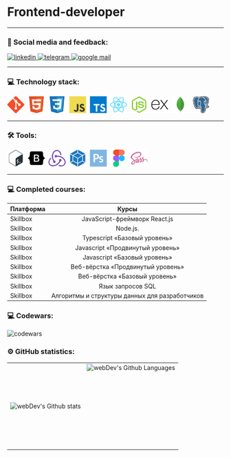 # Frontend-developer
---

### 🤝 Social media and feedback:

  <div id="badges">
    <a href="https://www.linkedin.com/in/ayun-sh-51473a26b/" target="_blank">
      <img src="https://cdn-icons-png.flaticon.com/512/2504/2504799.png" width="40" height="40" alt="linkedin" />
    </a>
    <a href="https://t.me/userf1ame" target="_blank">
      <img src="https://cdn-icons-png.flaticon.com/512/2111/2111646.png" width="40" height="40" alt="telegram" />
    </a>
      <a href="shakhgiriev.feedback@gmail.com" target="_blank">
      <img src="https://cdn-icons-png.flaticon.com/512/720/720277.png" width="40" title="shakhgiriev.feedback@gmail.com" height="40" alt="google mail" />
    </a>
  </div>

---

### 💻 Technology stack:

<div>
  <img src="https://github.com/devicons/devicon/blob/master/icons/git/git-original.svg" title="git" alt="git" width="40" height="40"/>&nbsp;
  <img src="https://github.com/devicons/devicon/blob/master/icons/html5/html5-original.svg" title="html5" alt="html5" width="40" height="40"/>&nbsp;
  <img src="https://github.com/devicons/devicon/blob/master/icons/css3/css3-original.svg" title="css" alt="css" width="40" height="40"/>&nbsp;
  <img src="https://github.com/devicons/devicon/blob/master/icons/javascript/javascript-original.svg" title="javascript" alt="javascript" width="40" height="40"/>&nbsp;
  <img src="https://github.com/devicons/devicon/blob/master/icons/typescript/typescript-original.svg" title="typescript" alt="typescript" width="40" height="40"/>&nbsp;
  <img src="https://github.com/devicons/devicon/blob/master/icons/react/react-original.svg" title="reactjs" alt="reactjs" width="40" height="40"/>&nbsp;
  <img src="https://github.com/devicons/devicon/blob/master/icons/nodejs/nodejs-original.svg" title="nodejs" alt="nodejs" width="40" height="40"/>&nbsp;
  <img src="https://github.com/devicons/devicon/blob/master/icons/express/express-original.svg" title="express" alt="express" width="40" height="40"/>&nbsp;
  <img src="https://github.com/devicons/devicon/blob/master/icons/mongodb/mongodb-original.svg" title="mongodb" alt="mongodb" width="40" height="40"/>&nbsp;
  <img src="https://github.com/devicons/devicon/blob/master/icons/postgresql/postgresql-original.svg" title="postgresql" alt="postgresql" width="40" height="40"/>&nbsp;
  </div>

---

### 🛠 Tools:

<div>
  <img src="https://github.com/devicons/devicon/blob/master/icons/bash/bash-plain.svg" title="bash" alt="bash" width="40" height="40"/>&nbsp;
  <img src="https://github.com/devicons/devicon/blob/master/icons/bootstrap/bootstrap-plain.svg" title="bootstrap" alt="bootstrap" width="40" height="40"/>&nbsp;
  <img src="https://github.com/devicons/devicon/blob/master/icons/redux/redux-original.svg" title="redux" alt="redux" width="40" height="40"/>&nbsp;
  <img src="https://github.com/devicons/devicon/blob/master/icons/webpack/webpack-plain.svg" title="webpack" alt="webpack" width="40" height="40"/>&nbsp;
  <img src="https://github.com/devicons/devicon/blob/master/icons/photoshop/photoshop-plain.svg" title="photoshop" alt="photoshop" width="40" height="40"/>&nbsp;
  <img src="https://github.com/devicons/devicon/blob/master/icons/figma/figma-original.svg" title="figma" alt="figma" width="40" height="40"/>&nbsp;
  <img src="https://github.com/devicons/devicon/blob/master/icons/sass/sass-original.svg" title="SASS" alt="SASS" width="40" height="40"/>&nbsp;
 </div>

---

### 💻 Completed courses:

| Платформа |                     Курсы                      |
| --------- | :--------------------------------------------: |
| Skillbox  |         JavaScript-фреймворк React.js          |
| Skillbox  |                    Node.js.                    |
| Skillbox  |          Typescript «Базовый уровень»          |
| Skillbox  |        Javascript «Продвинутый уровень»        |
| Skillbox  |          Javascript «Базовый уровень»          |
| Skillbox  |       Веб-вёрстка «Продвинутый уровень»        |
| Skillbox  |         Веб-вёрстка «Базовый уровень»          |
| Skillbox  |               Язык запросов SQL                |
| Skillbox  | Алгоритмы и структуры данных для разработчиков |

### 💻 Codewars:

![codewars](https://www.codewars.com/users/krizz155/badges/large)

### ⚙️ GitHub statistics:

<table>
  <tr>
    <td>
      <img align="left" src="http://github-readme-streak-stats.herokuapp.com?user=AyubCompetitor&theme=dark&background=000000" alt="webDev's Github stats" />
    </td>
    <td>
      <img height="195px" align="right" alt="webDev's Github Languages" src="https://github-readme-stats-sigma-five.vercel.app/api/top-langs/?username=AyubCompetitor&layout=compact&theme=vision-friendly-dark" />
    </td>
  </tr>
</table>
